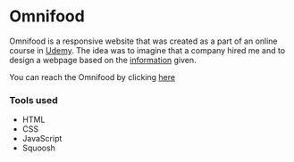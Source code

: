 # Omnifood

Omnifood is a responsive website that  was created as a part of an online course in
[Udemy](https://www.udemy.com/course/design-and-develop-a-killer-website-with-html5-and-css3/). The idea was to imagine that a company hired me and to design
a webpage based on the [information](./content.md) given.

 You can reach the Omnifood by clicking [here](https://omnifood-matheus-oamk.netlify.app/)
### Tools used
- HTML
- CSS
- JavaScript
- Squoosh


